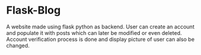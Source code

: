 # Flask-Blog
A website made using flask python as backend.
User can create an account and populate it with posts which can later be modified or even deleted. Account verification process is done and display picture of user can also be changed.
